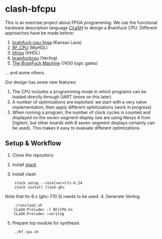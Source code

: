# clash-bfcpu

This is an exercise project about FPGA programming. We use the functional hardware description language [CλaSH](http://www.clash-lang.org/) to design a Brainfuck CPU. Different approaches have be made before:

1. [brainfuck-cpu-fpga](https://gergo.erdi.hu/blog/2013-01-19-a_brainfuck_cpu_in_fpga/) (Kansas Lava)
1. [BF_CPU](http://nbviewer.jupyter.org/github/sandbender/BF_CPU/blob/master/BF_MYHDL_CPU_v2.ipynb) (MyHDL)
1. [bfcpu](http://www.clifford.at/bfcpu/bfcpu.html) (VHDL)
1. [brainfuckcpu](https://opencores.org/project,brainfuckcpu) (Verilog)
1. [The BrainFuck Machine](http://grapsus.net/74/) (7400 logic gates)

... and some others.

Our design has some new features:

1. The CPU includes a programming mode in which programs can be loaded directly through UART (more on this later)
1. A number of optimizations are exploited: we start with a very naïve implementation, then apply different optimizations (work in progress)
1. When running a program, the number of clock cycles is counted and displayed on the seven-segment display (we are using Nexys 4 from Digilent, but other boards with 8 seven-segment displays certainly can be used). This makes it easy to evaluate different optimizations.

## Setup & Workflow

1. Clone the repository
2. Install [stack](https://docs.haskellstack.org/en/stable/README/#how-to-install)
3. Install clash

        stack setup --resolver=lts-6.24
        stack install clash-ghc
Note that lts-6.x (ghc-7.10.3) needs to be used.
4. Generate Verilog

        ./runclash.sh
        CLaSH.Prelude> :l BF/CPU.hs
        CLaSH.Prelude> :verilog
5. Prepare top module for synthesis

        ./bf_cpu.sh
